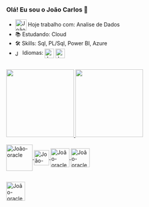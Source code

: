 ### Olá! Eu sou o João Carlos 👋

- <img align="center" alt="João-oracle" height="30" width="30" src="https://image.flaticon.com/icons/png/128/4237/4237045.png"> Hoje trabalho com: Analise de Dados 
- 📚 Estudando: Cloud
- 🛠  Skills: Sql, PL/Sql, Power BI, Azure 
- <img align="center" alt="João-oracle" height="15" width="15" src="https://image.flaticon.com/icons/png/128/484/484531.png"> Idiomas: 
              <img align="center" alt="João-oracle" height="25" width="25" src="https://image.flaticon.com/icons/png/128/630/630591.png">
              <img align="center" alt="João-oracle" height="25" width="25" src="https://image.flaticon.com/icons/png/128/330/330459.png">
             
##

 <div>
  <a href="https://github.com/JcarlosJocsp">
  <img height="180em" src="https://github-readme-stats.vercel.app/api?username=JcarlosJocsp&show_icons=true&theme=dark&include_all_commits=true&count_private=true"/>
  <img height="180em" src="https://github-readme-stats.vercel.app/api/top-langs/?username=JcarlosJocsp&layout=compact&langs_count=7&theme=dark"/>
</div>

<div style="display: inline_block"><br>
  <img align="center" alt="João-oracle" height="70" width="70" src="https://cdn.jsdelivr.net/gh/devicons/devicon/icons/oracle/oracle-original.svg">
  <img align="center" alt="João-oracle" height="40" width="40" src="https://image.flaticon.com/icons/png/512/2772/2772128.png">
  <img align="center" alt="João-oracle" height="50" width="50" src="https://img.icons8.com/color/2x/power-bi.png">
  <img align="center" alt="João-oracle" height="50" width="50" src="https://image.flaticon.com/icons/png/512/873/873107.png">
</div>
 
 ##
  
<div> 
  <a href="https://www.linkedin.com/in/joao-carlos-analista-dedados" target="_blank"><img align="center" alt="João-oracle" height="50" width="50" src="https://cdn.jsdelivr.net/gh/devicons/devicon/icons/linkedin/linkedin-original.svg" target="_blank"></a>
</div>
